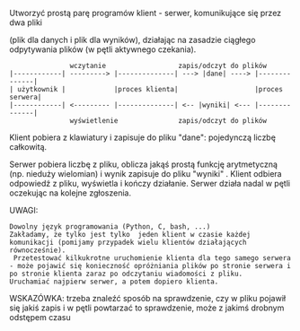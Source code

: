 Utworzyć prostą parę programów klient - serwer, komunikujące się przez dwa pliki

(plik dla danych i plik dla wyników), działając na zasadzie ciągłego odpytywania plików (w pętli aktywnego czekania).

```text
               wczytanie                  zapis/odczyt do plików
|------------| ---------> |--------------| ---> |dane| ----> |--------------|
| użytkownik |            |proces klienta|                   |proces serwera|
|------------| <--------- |--------------| <-- |wyniki| <--- |--------------|
               wyświetlenie               zapis/odczyt do plików
``` 

Klient pobiera z klawiatury i zapisuje do pliku "dane": pojedynczą liczbę całkowitą. 

Serwer pobiera liczbę z pliku, oblicza jakąś prostą funkcję arytmetyczną (np. nieduży wielomian) i wynik zapisuje do pliku "wyniki" . Klient odbiera odpowiedź z pliku, wyświetla i kończy działanie. Serwer działa nadal w pętli oczekując na kolejne zgłoszenia.

UWAGI:

    Dowolny język programowania (Python, C, bash, ...)
    Zakładamy, że tylko jest tylko  jeden klient w czasie każdej komunikacji (pomijamy przypadek wielu klientów działających równocześnie).
     Przetestować kilkukrotne uruchomienie klienta dla tego samego serwera - może pojawić się konieczność opróżniania plików po stronie serwera i po stronie klienta zaraz po odczytaniu wiadomości z pliku.
    Uruchamiać najpierw serwer, a potem dopiero klienta.

WSKAZÓWKA: trzeba znaleźć sposób na sprawdzenie, czy w pliku pojawił się jakiś zapis i w pętli powtarzać to sprawdzenie, może z jakimś drobnym odstępem czasu